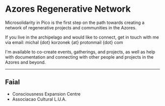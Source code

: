 # Azores Regenerative Network

Microsolidarity in Pico is the first step on the path towards creating a network of regenerative projects and communities in the Azores.

If you live in the archipelago and would like to connect, get in touch with me via email: michal {dot} korzonek {at} protonmail {dot} com

I'm available to co-create events, gatherings, and projects, as well as help with documentation and connecting with other people and projects in the Azores and beyond.

---
## Faial
- Consciousness Expansion Centre
- Associacao Cultural L.U.A. 
